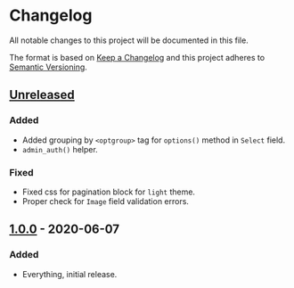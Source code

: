 # Changelog
All notable changes to this project will be documented in this file.

The format is based on [Keep a Changelog](http://keepachangelog.com/en/1.0.0/)
and this project adheres to [Semantic Versioning](http://semver.org/spec/v2.0.0.html).

## [Unreleased]
### Added
- Added grouping by `<optgroup>` tag for `options()` method in `Select` field.
- `admin_auth()` helper.

### Fixed
- Fixed css for pagination block for `light` theme.
- Proper check for `Image` field validation errors.

## [1.0.0] - 2020-06-07
### Added
- Everything, initial release.


[Unreleased]: https://github.com/Cherry-Pie/Jarboe
[1.0.0]: https://github.com/Cherry-Pie/Jarboe
